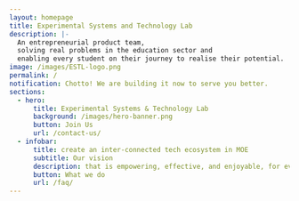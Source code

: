 ```yaml
---
layout: homepage
title: Experimental Systems and Technology Lab
description: |-
  An entrepreneurial product team, 
  solving real problems in the education sector and 
  enabling every student on their journey to realise their potential.
image: /images/ESTL-logo.png
permalink: /
notification: Chotto! We are building it now to serve you better.
sections:
  - hero:
      title: Experimental Systems & Technology Lab
      background: /images/hero-banner.png
      button: Join Us
      url: /contact-us/
  - infobar:
      title: create an inter-connected tech ecosystem in MOE
      subtitle: Our vision
      description: that is empowering, effective, and enjoyable, for everyone
      button: What we do
      url: /faq/
---
```


